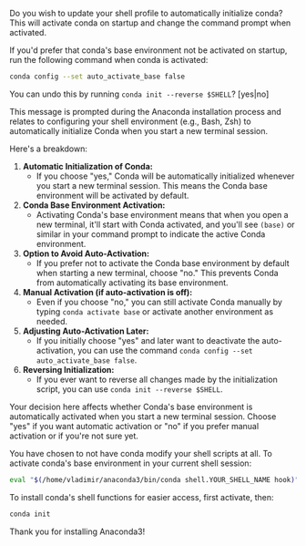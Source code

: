 Do you wish to update your shell profile to automatically initialize conda?
This will activate conda on startup and change the command prompt when activated.

If you'd prefer that conda's base environment not be activated on startup, run the following command when conda is activated:

```bash
conda config --set auto_activate_base false
```

You can undo this by running `conda init --reverse $SHELL`? [yes|no]




This message is prompted during the Anaconda installation process and relates to configuring your shell environment (e.g., Bash, Zsh) to automatically initialize Conda when you start a new terminal session.

Here's a breakdown:
1. **Automatic Initialization of Conda:**
   - If you choose "yes," Conda will be automatically initialized whenever you start a new terminal session. This means the Conda base environment will be activated by default.
2. **Conda Base Environment Activation:**
   - Activating Conda's base environment means that when you open a new terminal, it'll start with Conda activated, and you'll see `(base)` or similar in your command prompt to indicate the active Conda environment.
3. **Option to Avoid Auto-Activation:**
   - If you prefer not to activate the Conda base environment by default when starting a new terminal, choose "no." This prevents Conda from automatically activating its base environment.
4. **Manual Activation (if auto-activation is off):**
   - Even if you choose "no," you can still activate Conda manually by typing `conda activate base` or activate another environment as needed.
5. **Adjusting Auto-Activation Later:**
   - If you initially choose "yes" and later want to deactivate the auto-activation, you can use the command `conda config --set auto_activate_base false`.
6. **Reversing Initialization:**
   - If you ever want to reverse all changes made by the initialization script, you can use `conda init --reverse $SHELL`.

Your decision here affects whether Conda's base environment is automatically activated when you start a new terminal session. Choose "yes" if you want automatic activation or "no" if you prefer manual activation or if you're not sure yet.




You have chosen to not have conda modify your shell scripts at all.
To activate conda's base environment in your current shell session:
```bash
eval "$(/home/vladimir/anaconda3/bin/conda shell.YOUR_SHELL_NAME hook)" 
```


To install conda's shell functions for easier access, first activate, then:

```bash
conda init
```

Thank you for installing Anaconda3!
